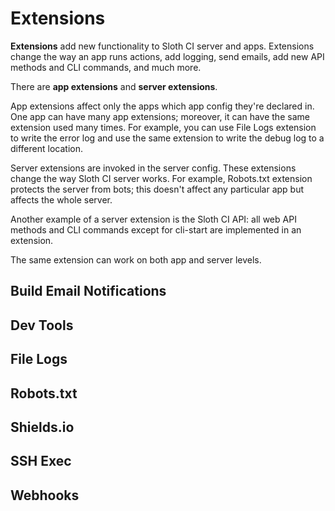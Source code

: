 # Extensions

**Extensions** add new functionality to Sloth CI server and apps. Extensions change the way an app runs actions, add logging, send emails, add new API methods and CLI commands, and much more.

There are **app extensions** and **server extensions**.

App extensions affect only the apps which <link src="app_config.md">app config</link> they're declared in. One app can have many app extensions; moreover, it can have the same extension used many times. For example, you can use File Logs extension to write the error log and use the same extension to write the debug log to a different location.

Server extensions are invoked in the <link src="server_config.md">server config</link>. These extensions change the way Sloth CI server works. For example, Robots.txt extension protects the server from bots; this doesn't affect any particular app but affects the whole server.

Another example of a server extension is the Sloth CI API: all web API methods and CLI commands except for <link src="cli.md" title="start">cli-start</link> are implemented in an extension.

The same extension can work on both app and server levels.


## Build Email Notifications

<include repo_url="https://github.com/sloth-ci/sloth-ci.ext.build_email_notifications.git" path="README.md" sethead="2" nohead="true"></include>


## Dev Tools


## File Logs


## Robots.txt


## Shields.io


## SSH Exec


## Webhooks

